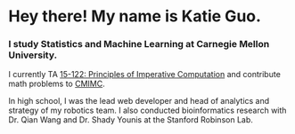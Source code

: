 # Hey there! My name is Katie Guo.

### I study Statistics and Machine Learning at Carnegie Mellon University. 

I currently TA [15-122: Principles of Imperative Computation](https://www.cs.cmu.edu/~15122/) and contribute math problems to [CMIMC](https://cmimc.math.cmu.edu/). 

In high school, I was the lead web developer and head of analytics and strategy of my robotics team. I also conducted bioinformatics research with Dr. Qian Wang and Dr. Shady Younis at the Stanford Robinson Lab. 
